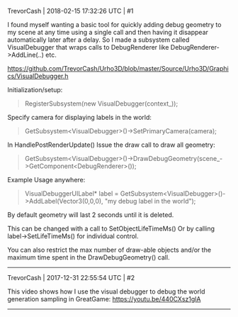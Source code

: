 TrevorCash | 2018-02-15 17:32:26 UTC | #1

I found myself wanting a basic tool for quickly adding debug geometry to my scene at any time using a single call and then having it disappear automatically later after a delay.  So I made a subsystem called VisualDebugger that wraps calls to DebugRenderer like DebugRenderer->AddLine(..) etc.


https://github.com/TrevorCash/Urho3D/blob/master/Source/Urho3D/Graphics/VisualDebugger.h


Initialization/setup:

> RegisterSubsystem(new VisualDebugger(context_));

Specify camera for displaying labels in the world:

> GetSubsystem\<VisualDebugger>()->SetPrimaryCamera(camera);


In HandlePostRenderUpdate() Issue the draw call to draw all geometry:

> GetSubsystem\<VisualDebugger>()->DrawDebugGeometry(scene_->GetComponent\<DebugRenderer>());


Example Usage anywhere:

> VisualDebuggerUILabel* label = GetSubsystem\<VisualDebugger>()->AddLabel(Vector3(0,0,0), "my debug label in the world");


By default geometry will last 2 seconds until it is deleted.  

This can be changed with a call to SetObjectLifeTimeMs() Or by calling label->SetLifeTimeMs() for individual control.

You can also restrict the max number of draw-able objects and/or the maximum time spent in the DrawDebugGeometry() call.

-------------------------

TrevorCash | 2017-12-31 22:55:54 UTC | #2

This video shows how I use the visual debugger to debug the world generation sampling in GreatGame:
https://youtu.be/440CXsz1glA

-------------------------

